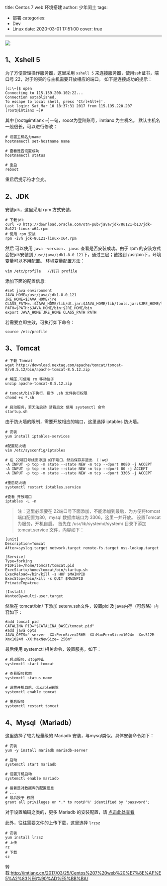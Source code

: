title: Centos 7 web 环境搭建
author: 少年闰土
tags:
  - 部署
categories:
  - Dev
  - Linux
date: 2020-03-01 17:51:00
cover: true

---

![](http://q6pznk9ej.bkt.clouddn.com/bg0.jpeg)
<!-- more -->
## 1、Xshell 5
为了方便管理操作服务器，这里采用 `xshell 5` 来连接服务器，使用ssh证书，端口号 22，对于购买的与主机需要开放相应的端口。
如下是连接成功的提示：
```
[c:\~]$ open 
Connecting to 115.159.200.102:22... 
Connection established. 
To escape to local shell, press 'Ctrl+Alt+]'. 
Last login: Sat Mar 10 18:37:31 2017 from 115.195.220.207 
[root@imtianx ~]#
```
其中 [root@imtianx ~]一句，rooot为登陆账号，imtianx 为主机名。
默认主机名一般很长，可以进行修改：
```
# 设置主机名为name
hostnamectl set-hostname name   

# 查看是否设置成功
hostnamectl status  

# 重启 
reboot 

```
重启后提示符才会变。
## 2、JDK
安装jdk，这里采用 rpm 方式安装，
```
# 下载jdk 
curl -O http://download.oracle.com/otn-pub/java/jdk/8u121-b13/jdk-8u121-linux-x64.rpm 
# 使用 rpm 安装 
rpm -ivh jdk-8u121-linux-x64.rpm
```
然后 可以使用 `java -version` 、`javac` 查看是否安装成功。由于 rpm 的安装方式会把jdk安装到 `/usr/java/jdk1.8.0_121`下，通过三层；链接到 /usr/bin下，环境变量可以不用配置。
环境变量配置方法：
```
vim /etc/profile   //打开 profile 
```
添加下面的配置信息:
```
#set java environment 
JAVA_HOME=/usr/java/jdk1.8.0_121 
JRE_HOME=$JAVA_HOME/jre 
CLASS_PATH=.:$JAVA_HOME/lib/dt.jar:$JAVA_HOME/lib/tools.jar:$JRE_HOME/lib 
PATH=$PATH:$JAVA_HOME/bin:$JRE_HOME/bin 
export JAVA_HOME JRE_HOME CLASS_PATH PATH
```
若需要立即生效，可执行如下命令：
```
source /etc/profile
```
## 3、Tomcat
```
# 下载 Tomcat 
wget http://download.nextag.com/apache/tomcat/tomcat-8/v8.5.12/bin/apache-tomcat-8.5.12.zip 

# 解压,可使用 rm 移动位子 
unzip apache-tomcat-8.5.12.zip 

# tomcat/bin下执行，授予 .sh 文件执行权限 
chomd +x *.sh 

# 启动服务，若无法启动 请看后文 使用 systemctl 命令 
startup.sh
```
由于防火墙的限制，需要开放相应的端口，这里选择 iptables 防火墙。
```
# 安装 
yum install iptables-services 

#配置防火墙 
vim /etc/sysconfig/iptables 

# 在 22端口号线面添加 如下端口，然后保存并退出 （：wq） 
-A INPUT -p tcp -m state --state NEW -m tcp --dport 8080 -j ACCEPT 
-A INPUT -p tcp -m state --state NEW -m tcp --dport 80 -j ACCEPT 
-A INPUT -p tcp -m state --state NEW -m tcp --dport 3306 -j ACCEPT 

#重启防火墙 
systemctl restart iptables.service 

#查看 开放端口 
iptables -L -n

```
>注：这里必须要在 22端口号下面添加，不能添加到最后，为方便将tomcat端口配置为80，mysql 数据库端口为 3306，这里一并开放。
设置Tomcat 为服务，开机自启。
首先在 /usr/lib/systemd/system/ 目录下添加 tomcat.service 文件，内容如下：

```
[unit] 
Description=Tomcat 
After=syslog.target network.target remote-fs.target nss-lookup.target 

[Service] 
Type=forking 
PIDFile=/home/tomcat/tomcat.pid 
ExecStart=/home/tomcat/bin/startup.sh 
ExecReload=/bin/kill -s HUP $MAINPID 
ExecStop=/bin/kill -s QUIT $MAINPID 
PrivateTmp=true 

[Install] 
WantedBy=multi-user.target

```
然后在 tomcat/bin/ 下添加 setenv.ssh文件，设置pid 及 java内存（可忽略）内容如下：
```
#add tomcat pid 
CATALINA_PID="$CATALINA_BASE/tomcat.pid" 
#add java opts 
JAVA_OPTS="-server -XX:PermSize=256M -XX:MaxPermSize=1024m -Xms512M -Xmx1024M -XX:MaxNewSize= 256m"
```
最后使用 systemctl 相关命令，设置服务，如下：
```
# 启动服务，stop停止 
systemctl start tomcat 

# 查看服务状态 
systemctl status name 

# 设置开机自启，disable删除 
systemctl enable tomcat 

# 重启服务 
systemctl restart tomcat
```

## 4、Mysql（Mariadb）
这里选择了较为轻量级的 Mariadb 安装，与mysql类似。具体安装命令如下：
```
# 安装 
yum -y install mariadb mariadb-server 

# 启动 
systemctl start mariadb 

# 设置开机启动 
systemctl enable mariadb 

# 接着是对数据库的配置信息 
# ... 
# 最后授予 权限 
grant all privileges on *.* to root@'%' identified by 'password';
```
对于设置编码之类的，更多 Mariadb 的安装配置，请 [点击此处查看](http://www.linuxidc.com/Linux/2016-03/128880.htm)

此外，往往需要文件的上传下载，这里选择 `lrzsz`
```
# 安装
yum install lrzsz
# 上传
rz
# 下载
sz

```

转载:http://imtianx.cn/2017/03/25/Centos%207%20web%20%E7%8E%AF%E5%A2%83%E6%90%AD%E5%BB%BA/



